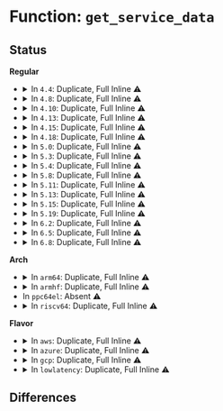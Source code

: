 # Function: <code>get_service_data</code>

## Status
<b>Regular</b>
<ul>
<li>
<details>
<summary>In <code>4.4</code>: Duplicate, Full Inline ⚠️</summary>

**Collision:** Static Duplication

**Inline:** Full

**Transformation:** False

**Instances:**

```
In drivers/pci/pcie/aer/aerdrv.c (0)
Location: include/linux/pcieport_if.h:39
Inline: True
```
```
In drivers/pci/pcie/pme.c (0)
Location: include/linux/pcieport_if.h:39
Inline: True
```
```
In drivers/pci/hotplug/pciehp_core.c (0)
Location: include/linux/pcieport_if.h:39
Inline: True
```
</details>
</li>
<li>
<details>
<summary>In <code>4.8</code>: Duplicate, Full Inline ⚠️</summary>

**Collision:** Static Duplication

**Inline:** Full

**Transformation:** False

**Instances:**

```
In drivers/pci/pcie/aer/aerdrv.c (0)
Location: include/linux/pcieport_if.h:41
Inline: True
```
```
In drivers/pci/pcie/pme.c (0)
Location: include/linux/pcieport_if.h:41
Inline: True
```
```
In drivers/pci/pcie/pcie-dpc.c (0)
Location: include/linux/pcieport_if.h:41
Inline: True
```
```
In drivers/pci/hotplug/pciehp_core.c (0)
Location: include/linux/pcieport_if.h:41
Inline: True
```
</details>
</li>
<li>
<details>
<summary>In <code>4.10</code>: Duplicate, Full Inline ⚠️</summary>

**Collision:** Static Duplication

**Inline:** Full

**Transformation:** False

**Instances:**

```
In drivers/pci/pcie/aer/aerdrv_core.c (0)
Location: include/linux/pcieport_if.h:41
Inline: True
```
```
In drivers/pci/pcie/aer/aerdrv.c (0)
Location: include/linux/pcieport_if.h:41
Inline: True
```
```
In drivers/pci/pcie/pme.c (0)
Location: include/linux/pcieport_if.h:41
Inline: True
```
```
In drivers/pci/pcie/pcie-dpc.c (0)
Location: include/linux/pcieport_if.h:41
Inline: True
```
```
In drivers/pci/hotplug/pciehp_core.c (0)
Location: include/linux/pcieport_if.h:41
Inline: True
```
</details>
</li>
<li>
<details>
<summary>In <code>4.13</code>: Duplicate, Full Inline ⚠️</summary>

**Collision:** Static Duplication

**Inline:** Full

**Transformation:** False

**Instances:**

```
In drivers/pci/pcie/aer/aerdrv_core.c (0)
Location: include/linux/pcieport_if.h:41
Inline: True
```
```
In drivers/pci/pcie/aer/aerdrv.c (0)
Location: include/linux/pcieport_if.h:41
Inline: True
```
```
In drivers/pci/pcie/pme.c (0)
Location: include/linux/pcieport_if.h:41
Inline: True
```
```
In drivers/pci/pcie/pcie-dpc.c (0)
Location: include/linux/pcieport_if.h:41
Inline: True
```
```
In drivers/pci/hotplug/pciehp_core.c (0)
Location: include/linux/pcieport_if.h:41
Inline: True
```
</details>
</li>
<li>
<details>
<summary>In <code>4.15</code>: Duplicate, Full Inline ⚠️</summary>

**Collision:** Static Duplication

**Inline:** Full

**Transformation:** False

**Instances:**

```
In drivers/pci/pcie/aer/aerdrv_core.c (0)
Location: include/linux/pcieport_if.h:42
Inline: True
```
```
In drivers/pci/pcie/aer/aerdrv.c (0)
Location: include/linux/pcieport_if.h:42
Inline: True
```
```
In drivers/pci/pcie/pme.c (0)
Location: include/linux/pcieport_if.h:42
Inline: True
```
```
In drivers/pci/pcie/pcie-dpc.c (0)
Location: include/linux/pcieport_if.h:42
Inline: True
```
```
In drivers/pci/hotplug/pciehp_core.c (0)
Location: include/linux/pcieport_if.h:42
Inline: True
```
</details>
</li>
<li>
<details>
<summary>In <code>4.18</code>: Duplicate, Full Inline ⚠️</summary>

**Collision:** Static Duplication

**Inline:** Full

**Transformation:** False

**Instances:**

```
In drivers/pci/pcie/aer.c (0)
Location: drivers/pci/pcie/portdrv.h:43
Inline: True
```
```
In drivers/pci/pcie/pme.c (0)
Location: drivers/pci/pcie/portdrv.h:43
Inline: True
```
```
In drivers/pci/pcie/dpc.c (0)
Location: drivers/pci/pcie/portdrv.h:43
Inline: True
```
```
In drivers/pci/hotplug/pciehp_core.c (0)
Location: drivers/pci/pcie/portdrv.h:43
Inline: True
```
</details>
</li>
<li>
<details>
<summary>In <code>5.0</code>: Duplicate, Full Inline ⚠️</summary>

**Collision:** Static Duplication

**Inline:** Full

**Transformation:** False

**Instances:**

```
In drivers/pci/pcie/aer.c (0)
Location: drivers/pci/pcie/portdrv.h:67
Inline: True
```
```
In drivers/pci/pcie/pme.c (0)
Location: drivers/pci/pcie/portdrv.h:67
Inline: True
```
```
In drivers/pci/pcie/dpc.c (0)
Location: drivers/pci/pcie/portdrv.h:67
Inline: True
```
```
In drivers/pci/hotplug/pciehp_core.c (0)
Location: drivers/pci/pcie/portdrv.h:67
Inline: True
```
</details>
</li>
<li>
<details>
<summary>In <code>5.3</code>: Duplicate, Full Inline ⚠️</summary>

**Collision:** Static Duplication

**Inline:** Full

**Transformation:** False

**Instances:**

```
In drivers/pci/pcie/aer.c (0)
Location: drivers/pci/pcie/portdrv.h:75
Inline: True
```
```
In drivers/pci/pcie/pme.c (0)
Location: drivers/pci/pcie/portdrv.h:75
Inline: True
```
```
In drivers/pci/pcie/dpc.c (0)
Location: drivers/pci/pcie/portdrv.h:75
Inline: True
```
```
In drivers/pci/hotplug/pciehp_core.c (0)
Location: drivers/pci/pcie/portdrv.h:75
Inline: True
```
</details>
</li>
<li>
<details>
<summary>In <code>5.4</code>: Duplicate, Full Inline ⚠️</summary>

**Collision:** Static Duplication

**Inline:** Full

**Transformation:** False

**Instances:**

```
In drivers/pci/pcie/aer.c (0)
Location: drivers/pci/pcie/portdrv.h:77
Inline: True
```
```
In drivers/pci/pcie/pme.c (0)
Location: drivers/pci/pcie/portdrv.h:77
Inline: True
```
```
In drivers/pci/pcie/dpc.c (0)
Location: drivers/pci/pcie/portdrv.h:77
Inline: True
```
```
In drivers/pci/hotplug/pciehp_core.c (0)
Location: drivers/pci/pcie/portdrv.h:77
Inline: True
```
</details>
</li>
<li>
<details>
<summary>In <code>5.8</code>: Duplicate, Full Inline ⚠️</summary>

**Collision:** Static Duplication

**Inline:** Full

**Transformation:** False

**Instances:**

```
In drivers/pci/pcie/aer.c (ffffffff8163ba1b)
Location: drivers/pci/pcie/portdrv.h:79
Inline: True
Inline callers:
  - drivers/pci/pcie/aer.c:aer_irq
  - drivers/pci/pcie/aer.c:aer_isr
```
```
In drivers/pci/pcie/pme.c (ffffffff8163db75)
Location: drivers/pci/pcie/portdrv.h:79
Inline: True
Inline callers:
  - drivers/pci/pcie/pme.c:pcie_pme_remove
  - drivers/pci/pcie/pme.c:pcie_pme_resume
  - drivers/pci/pcie/pme.c:pcie_pme_suspend
  - drivers/pci/pcie/pme.c:pcie_pme_irq
```
```
In drivers/pci/hotplug/pciehp_core.c (ffffffff8164a9e5)
Location: drivers/pci/pcie/portdrv.h:79
Inline: True
Inline callers:
  - drivers/pci/hotplug/pciehp_core.c:pciehp_runtime_resume
  - drivers/pci/hotplug/pciehp_core.c:pciehp_runtime_resume
  - drivers/pci/hotplug/pciehp_core.c:pciehp_runtime_suspend
  - drivers/pci/hotplug/pciehp_core.c:pciehp_resume_noirq
  - drivers/pci/hotplug/pciehp_core.c:pciehp_suspend
  - drivers/pci/hotplug/pciehp_core.c:pciehp_remove
```
</details>
</li>
<li>
<details>
<summary>In <code>5.11</code>: Duplicate, Full Inline ⚠️</summary>

**Collision:** Static Duplication

**Inline:** Full

**Transformation:** False

**Instances:**

```
In drivers/pci/pcie/aer.c (ffffffff816634d5)
Location: drivers/pci/pcie/portdrv.h:73
Inline: True
Inline callers:
  - drivers/pci/pcie/aer.c:aer_resume
  - drivers/pci/pcie/aer.c:aer_suspend
  - drivers/pci/pcie/aer.c:aer_remove
  - drivers/pci/pcie/aer.c:aer_irq
  - drivers/pci/pcie/aer.c:aer_isr
```
```
In drivers/pci/pcie/pme.c (ffffffff81664205)
Location: drivers/pci/pcie/portdrv.h:73
Inline: True
Inline callers:
  - drivers/pci/pcie/pme.c:pcie_pme_remove
  - drivers/pci/pcie/pme.c:pcie_pme_resume
  - drivers/pci/pcie/pme.c:pcie_pme_suspend
  - drivers/pci/pcie/pme.c:pcie_pme_irq
```
```
In drivers/pci/hotplug/pciehp_core.c (ffffffff8166f245)
Location: drivers/pci/pcie/portdrv.h:73
Inline: True
Inline callers:
  - drivers/pci/hotplug/pciehp_core.c:pciehp_runtime_resume
  - drivers/pci/hotplug/pciehp_core.c:pciehp_runtime_resume
  - drivers/pci/hotplug/pciehp_core.c:pciehp_runtime_suspend
  - drivers/pci/hotplug/pciehp_core.c:pciehp_resume_noirq
  - drivers/pci/hotplug/pciehp_core.c:pciehp_suspend
  - drivers/pci/hotplug/pciehp_core.c:pciehp_remove
```
</details>
</li>
<li>
<details>
<summary>In <code>5.13</code>: Duplicate, Full Inline ⚠️</summary>

**Collision:** Static Duplication

**Inline:** Full

**Transformation:** False

**Instances:**

```
In drivers/pci/pcie/aer.c (ffffffff81645995)
Location: drivers/pci/pcie/portdrv.h:73
Inline: True
Inline callers:
  - drivers/pci/pcie/aer.c:aer_resume
  - drivers/pci/pcie/aer.c:aer_suspend
  - drivers/pci/pcie/aer.c:aer_remove
  - drivers/pci/pcie/aer.c:aer_irq
  - drivers/pci/pcie/aer.c:aer_isr
```
```
In drivers/pci/pcie/pme.c (ffffffff81646675)
Location: drivers/pci/pcie/portdrv.h:73
Inline: True
Inline callers:
  - drivers/pci/pcie/pme.c:pcie_pme_remove
  - drivers/pci/pcie/pme.c:pcie_pme_resume
  - drivers/pci/pcie/pme.c:pcie_pme_suspend
  - drivers/pci/pcie/pme.c:pcie_pme_irq
```
```
In drivers/pci/hotplug/pciehp_core.c (ffffffff81651765)
Location: drivers/pci/pcie/portdrv.h:73
Inline: True
Inline callers:
  - drivers/pci/hotplug/pciehp_core.c:pciehp_runtime_resume
  - drivers/pci/hotplug/pciehp_core.c:pciehp_runtime_resume
  - drivers/pci/hotplug/pciehp_core.c:pciehp_runtime_suspend
  - drivers/pci/hotplug/pciehp_core.c:pciehp_resume_noirq
  - drivers/pci/hotplug/pciehp_core.c:pciehp_suspend
  - drivers/pci/hotplug/pciehp_core.c:pciehp_remove
```
</details>
</li>
<li>
<details>
<summary>In <code>5.15</code>: Duplicate, Full Inline ⚠️</summary>

**Collision:** Static Duplication

**Inline:** Full

**Transformation:** False

**Instances:**

```
In drivers/pci/pcie/aer.c (ffffffff816b6b85)
Location: drivers/pci/pcie/portdrv.h:73
Inline: True
Inline callers:
  - drivers/pci/pcie/aer.c:aer_resume
  - drivers/pci/pcie/aer.c:aer_suspend
  - drivers/pci/pcie/aer.c:aer_remove
  - drivers/pci/pcie/aer.c:aer_irq
  - drivers/pci/pcie/aer.c:aer_isr
```
```
In drivers/pci/pcie/pme.c (ffffffff816b7e75)
Location: drivers/pci/pcie/portdrv.h:73
Inline: True
Inline callers:
  - drivers/pci/pcie/pme.c:pcie_pme_remove
  - drivers/pci/pcie/pme.c:pcie_pme_resume
  - drivers/pci/pcie/pme.c:pcie_pme_suspend
  - drivers/pci/pcie/pme.c:pcie_pme_irq
```
```
In drivers/pci/hotplug/pciehp_core.c (ffffffff816c34b5)
Location: drivers/pci/pcie/portdrv.h:73
Inline: True
Inline callers:
  - drivers/pci/hotplug/pciehp_core.c:pciehp_runtime_resume
  - drivers/pci/hotplug/pciehp_core.c:pciehp_runtime_resume
  - drivers/pci/hotplug/pciehp_core.c:pciehp_runtime_suspend
  - drivers/pci/hotplug/pciehp_core.c:pciehp_resume_noirq
  - drivers/pci/hotplug/pciehp_core.c:pciehp_suspend
  - drivers/pci/hotplug/pciehp_core.c:pciehp_remove
```
</details>
</li>
<li>
<details>
<summary>In <code>5.19</code>: Duplicate, Full Inline ⚠️</summary>

**Collision:** Static Duplication

**Inline:** Full

**Transformation:** False

**Instances:**

```
In drivers/pci/pcie/aer.c (ffffffff817da765)
Location: drivers/pci/pcie/portdrv.h:73
Inline: True
Inline callers:
  - drivers/pci/pcie/aer.c:aer_resume
  - drivers/pci/pcie/aer.c:aer_suspend
  - drivers/pci/pcie/aer.c:aer_remove
  - drivers/pci/pcie/aer.c:aer_irq
  - drivers/pci/pcie/aer.c:aer_isr
```
```
In drivers/pci/pcie/pme.c (ffffffff817dc1b5)
Location: drivers/pci/pcie/portdrv.h:73
Inline: True
Inline callers:
  - drivers/pci/pcie/pme.c:pcie_pme_remove
  - drivers/pci/pcie/pme.c:pcie_pme_resume
  - drivers/pci/pcie/pme.c:pcie_pme_suspend
  - drivers/pci/pcie/pme.c:pcie_pme_irq
```
```
In drivers/pci/hotplug/pciehp_core.c (ffffffff817e8f05)
Location: drivers/pci/pcie/portdrv.h:73
Inline: True
Inline callers:
  - drivers/pci/hotplug/pciehp_core.c:pciehp_runtime_resume
  - drivers/pci/hotplug/pciehp_core.c:pciehp_runtime_resume
  - drivers/pci/hotplug/pciehp_core.c:pciehp_resume_noirq
  - drivers/pci/hotplug/pciehp_core.c:pciehp_remove
```
```
In drivers/pci/hotplug/pciehp_hpc.c (ffffffff817eaf95)
Location: drivers/pci/pcie/portdrv.h:73
Inline: True
Inline callers:
  - drivers/pci/hotplug/pciehp_hpc.c:pciehp_slot_reset
```
</details>
</li>
<li>
<details>
<summary>In <code>6.2</code>: Duplicate, Full Inline ⚠️</summary>

**Collision:** Static Duplication

**Inline:** Full

**Transformation:** False

**Instances:**

```
In drivers/pci/pcie/aer.c (ffffffff818fad1b)
Location: drivers/pci/pcie/portdrv.h:73
Inline: True
Inline callers:
  - drivers/pci/pcie/aer.c:aer_irq
  - drivers/pci/pcie/aer.c:aer_isr
```
```
In drivers/pci/pcie/pme.c (ffffffff818fe0a5)
Location: drivers/pci/pcie/portdrv.h:73
Inline: True
Inline callers:
  - drivers/pci/pcie/pme.c:pcie_pme_remove
  - drivers/pci/pcie/pme.c:pcie_pme_resume
  - drivers/pci/pcie/pme.c:pcie_pme_suspend
  - drivers/pci/pcie/pme.c:pcie_pme_irq
```
```
In drivers/pci/hotplug/pciehp_core.c (ffffffff8190ea85)
Location: drivers/pci/pcie/portdrv.h:73
Inline: True
Inline callers:
  - drivers/pci/hotplug/pciehp_core.c:pciehp_runtime_resume
  - drivers/pci/hotplug/pciehp_core.c:pciehp_runtime_resume
  - drivers/pci/hotplug/pciehp_core.c:pciehp_resume_noirq
  - drivers/pci/hotplug/pciehp_core.c:pciehp_remove
```
```
In drivers/pci/hotplug/pciehp_hpc.c (ffffffff81911315)
Location: drivers/pci/pcie/portdrv.h:73
Inline: True
Inline callers:
  - drivers/pci/hotplug/pciehp_hpc.c:pciehp_slot_reset
```
</details>
</li>
<li>
<details>
<summary>In <code>6.5</code>: Duplicate, Full Inline ⚠️</summary>

**Collision:** Static Duplication

**Inline:** Full

**Transformation:** False

**Instances:**

```
In drivers/pci/pcie/aer.c (ffffffff8193f2a5)
Location: drivers/pci/pcie/portdrv.h:73
Inline: True
Inline callers:
  - drivers/pci/pcie/aer.c:aer_resume
  - drivers/pci/pcie/aer.c:aer_suspend
  - drivers/pci/pcie/aer.c:aer_remove
  - drivers/pci/pcie/aer.c:aer_irq
  - drivers/pci/pcie/aer.c:aer_isr
```
```
In drivers/pci/pcie/pme.c (ffffffff81941555)
Location: drivers/pci/pcie/portdrv.h:73
Inline: True
Inline callers:
  - drivers/pci/pcie/pme.c:pcie_pme_remove
  - drivers/pci/pcie/pme.c:pcie_pme_resume
  - drivers/pci/pcie/pme.c:pcie_pme_suspend
  - drivers/pci/pcie/pme.c:pcie_pme_irq
```
```
In drivers/pci/hotplug/pciehp_core.c (ffffffff81952105)
Location: drivers/pci/pcie/portdrv.h:73
Inline: True
Inline callers:
  - drivers/pci/hotplug/pciehp_core.c:pciehp_runtime_resume
  - drivers/pci/hotplug/pciehp_core.c:pciehp_runtime_resume
  - drivers/pci/hotplug/pciehp_core.c:pciehp_resume_noirq
  - drivers/pci/hotplug/pciehp_core.c:pciehp_remove
```
```
In drivers/pci/hotplug/pciehp_hpc.c (ffffffff819549b5)
Location: drivers/pci/pcie/portdrv.h:73
Inline: True
Inline callers:
  - drivers/pci/hotplug/pciehp_hpc.c:pciehp_slot_reset
```
</details>
</li>
<li>
<details>
<summary>In <code>6.8</code>: Duplicate, Full Inline ⚠️</summary>

**Collision:** Static Duplication

**Inline:** Full

**Transformation:** False

**Instances:**

```
In drivers/pci/pcie/aer.c (ffffffff81988775)
Location: drivers/pci/pcie/portdrv.h:71
Inline: True
Inline callers:
  - drivers/pci/pcie/aer.c:aer_resume
  - drivers/pci/pcie/aer.c:aer_irq
  - drivers/pci/pcie/aer.c:aer_isr
```
```
In drivers/pci/pcie/pme.c (ffffffff8198a7b5)
Location: drivers/pci/pcie/portdrv.h:71
Inline: True
Inline callers:
  - drivers/pci/pcie/pme.c:pcie_pme_remove
  - drivers/pci/pcie/pme.c:pcie_pme_resume
  - drivers/pci/pcie/pme.c:pcie_pme_suspend
  - drivers/pci/pcie/pme.c:pcie_pme_irq
```
```
In drivers/pci/hotplug/pciehp_core.c (ffffffff8199b595)
Location: drivers/pci/pcie/portdrv.h:71
Inline: True
Inline callers:
  - drivers/pci/hotplug/pciehp_core.c:pciehp_runtime_resume
  - drivers/pci/hotplug/pciehp_core.c:pciehp_runtime_resume
  - drivers/pci/hotplug/pciehp_core.c:pciehp_resume_noirq
  - drivers/pci/hotplug/pciehp_core.c:pciehp_remove
```
```
In drivers/pci/hotplug/pciehp_hpc.c (ffffffff8199de45)
Location: drivers/pci/pcie/portdrv.h:71
Inline: True
Inline callers:
  - drivers/pci/hotplug/pciehp_hpc.c:pciehp_slot_reset
```
</details>
</li>
</ul>
<b>Arch</b>
<ul>
<li>
<details>
<summary>In <code>arm64</code>: Duplicate, Full Inline ⚠️</summary>

**Collision:** Static Duplication

**Inline:** Full

**Transformation:** False

**Instances:**

```
In drivers/pci/pcie/aer.c (0)
Location: drivers/pci/pcie/portdrv.h:77
Inline: True
```
```
In drivers/pci/pcie/pme.c (0)
Location: drivers/pci/pcie/portdrv.h:77
Inline: True
```
```
In drivers/pci/pcie/dpc.c (0)
Location: drivers/pci/pcie/portdrv.h:77
Inline: True
```
```
In drivers/pci/hotplug/pciehp_core.c (0)
Location: drivers/pci/pcie/portdrv.h:77
Inline: True
```
</details>
</li>
<li>
<details>
<summary>In <code>armhf</code>: Duplicate, Full Inline ⚠️</summary>

**Collision:** Static Duplication

**Inline:** Full

**Transformation:** False

**Instances:**

```
In drivers/pci/pcie/aer.c (c089ba74)
Location: drivers/pci/pcie/portdrv.h:77
Inline: True
Inline callers:
  - drivers/pci/pcie/aer.c:aer_remove
  - drivers/pci/pcie/aer.c:aer_irq
  - drivers/pci/pcie/aer.c:aer_isr
```
```
In drivers/pci/pcie/pme.c (c089cc90)
Location: drivers/pci/pcie/portdrv.h:77
Inline: True
Inline callers:
  - drivers/pci/pcie/pme.c:pcie_pme_remove
  - drivers/pci/pcie/pme.c:pcie_pme_resume
  - drivers/pci/pcie/pme.c:pcie_pme_suspend
  - drivers/pci/pcie/pme.c:pcie_pme_irq
```
```
In drivers/pci/pcie/dpc.c (c089d468)
Location: drivers/pci/pcie/portdrv.h:77
Inline: True
Inline callers:
  - drivers/pci/pcie/dpc.c:dpc_remove
  - drivers/pci/pcie/dpc.c:dpc_reset_link
  - drivers/pci/pcie/dpc.c:pci_restore_dpc_state
  - drivers/pci/pcie/dpc.c:pci_save_dpc_state
```
</details>
</li>
<li>
In <code>ppc64el</code>: Absent ⚠️
</li>
<li>
<details>
<summary>In <code>riscv64</code>: Duplicate, Full Inline ⚠️</summary>

**Collision:** Static Duplication

**Inline:** Full

**Transformation:** False

**Instances:**

```
In drivers/pci/pcie/aer.c (ffffffe0004d29c0)
Location: drivers/pci/pcie/portdrv.h:77
Inline: True
Inline callers:
  - drivers/pci/pcie/aer.c:aer_remove
  - drivers/pci/pcie/aer.c:aer_irq
  - drivers/pci/pcie/aer.c:aer_isr
```
```
In drivers/pci/pcie/pme.c (ffffffe0004d3d38)
Location: drivers/pci/pcie/portdrv.h:77
Inline: True
Inline callers:
  - drivers/pci/pcie/pme.c:pcie_pme_remove
  - drivers/pci/pcie/pme.c:pcie_pme_resume
  - drivers/pci/pcie/pme.c:pcie_pme_suspend
  - drivers/pci/pcie/pme.c:pcie_pme_irq
```
```
In drivers/pci/pcie/dpc.c (ffffffe0004d421e)
Location: drivers/pci/pcie/portdrv.h:77
Inline: True
Inline callers:
  - drivers/pci/pcie/dpc.c:dpc_remove
  - drivers/pci/pcie/dpc.c:dpc_reset_link
  - drivers/pci/pcie/dpc.c:pci_restore_dpc_state
  - drivers/pci/pcie/dpc.c:pci_save_dpc_state
```
```
In drivers/pci/hotplug/pciehp_core.c (ffffffe0004d7226)
Location: drivers/pci/pcie/portdrv.h:77
Inline: True
Inline callers:
  - drivers/pci/hotplug/pciehp_core.c:pciehp_runtime_resume
  - drivers/pci/hotplug/pciehp_core.c:pciehp_runtime_resume
  - drivers/pci/hotplug/pciehp_core.c:pciehp_runtime_suspend
  - drivers/pci/hotplug/pciehp_core.c:pciehp_remove
```
</details>
</li>
</ul>
<b>Flavor</b>
<ul>
<li>
<details>
<summary>In <code>aws</code>: Duplicate, Full Inline ⚠️</summary>

**Collision:** Static Duplication

**Inline:** Full

**Transformation:** False

**Instances:**

```
In drivers/pci/pcie/aer.c (0)
Location: drivers/pci/pcie/portdrv.h:77
Inline: True
```
```
In drivers/pci/pcie/pme.c (0)
Location: drivers/pci/pcie/portdrv.h:77
Inline: True
```
```
In drivers/pci/pcie/dpc.c (0)
Location: drivers/pci/pcie/portdrv.h:77
Inline: True
```
```
In drivers/pci/hotplug/pciehp_core.c (0)
Location: drivers/pci/pcie/portdrv.h:77
Inline: True
```
</details>
</li>
<li>
<details>
<summary>In <code>azure</code>: Duplicate, Full Inline ⚠️</summary>

**Collision:** Static Duplication

**Inline:** Full

**Transformation:** False

**Instances:**

```
In drivers/pci/pcie/aer.c (0)
Location: drivers/pci/pcie/portdrv.h:77
Inline: True
```
```
In drivers/pci/pcie/pme.c (0)
Location: drivers/pci/pcie/portdrv.h:77
Inline: True
```
```
In drivers/pci/pcie/dpc.c (0)
Location: drivers/pci/pcie/portdrv.h:77
Inline: True
```
```
In drivers/pci/hotplug/pciehp_core.c (0)
Location: drivers/pci/pcie/portdrv.h:77
Inline: True
```
</details>
</li>
<li>
<details>
<summary>In <code>gcp</code>: Duplicate, Full Inline ⚠️</summary>

**Collision:** Static Duplication

**Inline:** Full

**Transformation:** False

**Instances:**

```
In drivers/pci/pcie/aer.c (0)
Location: drivers/pci/pcie/portdrv.h:77
Inline: True
```
```
In drivers/pci/pcie/pme.c (0)
Location: drivers/pci/pcie/portdrv.h:77
Inline: True
```
```
In drivers/pci/pcie/dpc.c (0)
Location: drivers/pci/pcie/portdrv.h:77
Inline: True
```
```
In drivers/pci/hotplug/pciehp_core.c (0)
Location: drivers/pci/pcie/portdrv.h:77
Inline: True
```
</details>
</li>
<li>
<details>
<summary>In <code>lowlatency</code>: Duplicate, Full Inline ⚠️</summary>

**Collision:** Static Duplication

**Inline:** Full

**Transformation:** False

**Instances:**

```
In drivers/pci/pcie/aer.c (0)
Location: drivers/pci/pcie/portdrv.h:77
Inline: True
```
```
In drivers/pci/pcie/pme.c (0)
Location: drivers/pci/pcie/portdrv.h:77
Inline: True
```
```
In drivers/pci/pcie/dpc.c (0)
Location: drivers/pci/pcie/portdrv.h:77
Inline: True
```
```
In drivers/pci/hotplug/pciehp_core.c (0)
Location: drivers/pci/pcie/portdrv.h:77
Inline: True
```
</details>
</li>
</ul>

## Differences
